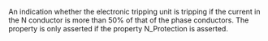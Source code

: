 ﻿An indication whether the electronic tripping unit is tripping if the current in the N conductor is more than 50% of that of the phase conductors. The property is only asserted if the property N_Protection is asserted.
